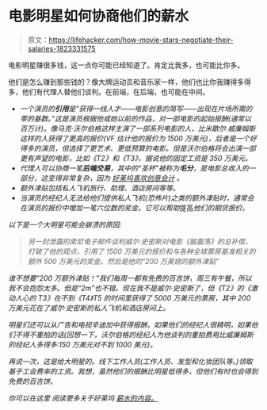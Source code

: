 # 电影明星如何协商他们的薪水

> 原文：<https://lifehacker.com/how-movie-stars-negotiate-their-salaries-1823331575>

电影明星赚很多钱，这一点你可能已经知道了。肯定比我多，也可能比你多。



他们是怎么赚到那些钱的？像大牌运动员和音乐家一样，他们也比你我赚得多得多，他们有代理人替他们谈判。在前端，在后端，也可能在中间。

[](https://www.vanityfair.com/hollywood/2018/02/hollywood-movie-salaries-wage-gap-equality)

*   *一个演员的**引用**是“获得一线人才——电影创意的简写——出现在片场所需的零的基数。”这是演员根据他或她以前的作品，对一部电影的起始报酬(通常以百万计)。像马克·沃尔伯格这样主演了一部系列电影的人，比米歇尔·威廉姆斯这样的人获得了更高的报价(VF 估计他的报价为 1500 万美元)，后者是一个好得多的演员，但选择了更艺术、更低预算的电影。但是沃尔伯格将会出演一部更有声望的电影，比如《T2》和《T3》，据说他的固定工资是 350 万美元。*
*   *代理人可以协商一笔**后端交易**，其中的“圣杯”被称为**毛分**，是电影总收入的一部分，这变得非常复杂，因为 [好莱坞喜欢创意会计](http://gawker.com/5196154/how-movie-stars-get-paid) 。*
*   *额外津贴包括私人飞机旅行、助理、酒店房间等等。*
*   *当演员的经纪人无法给他们提供私人飞机(恐怖片)之类的额外津贴时，通常会在演员的报价中增加一笔六位数的奖金。它可以帮助*提高*他们的期货报价。*

*以下是一个大明星可能会崩溃的原因:*

> *另一封泄露的索尼电子邮件谈判威尔·史密斯对电影《脑震荡》的总补偿，打破了他的观点，引用了 1500 万美元的报价和与各种全球票房基准相关的额外 500 万美元的奖金。然后是他的“200 万英镑的额外津贴”*

*谁不想要“200 万额外津贴！”我们每周一都有免费的百吉饼，周三有午餐，所以我不会抱怨太多。但是“2m”也不错。现在我不是威尔·史密斯了，但《T2》的《激动人心的 T3》在不到《T4》T5 的时间里获得了 5000 万美元的票房，其中 200 万美元花在了威尔·史密斯的私人飞机和酒店房间上。*

*明星们还可以从广告和电视辛迪加中获得报酬，如果他们的经纪人很精明，如果他们不得不重拍的话(回想一下，沃尔伯格的经纪人为他谈判的重拍费用比威廉姆斯的经纪人多得多:150 万美元对不到 1000 美元)。*

*再说一次，这是给大明星的。线下工作人员(工作人员、发型和化妆团队等。)领取基于工会费率的工资。我想，虽然他们的报酬比明星低得多，但他们有时也会得到免费的百吉饼。*

*你可以在这里 阅读更多关于好莱坞 [薪水的内容。](https://www.vanityfair.com/hollywood/2018/02/hollywood-movie-salaries-wage-gap-equality)*